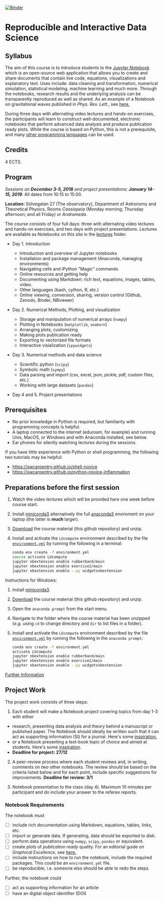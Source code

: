 [![Binder](https://mybinder.org/badge.svg)](https://mybinder.org/v2/gh/mlund/jupyter-course/master)

# Reproducible and Interactive Data Science

## Syllabus

The aim of this course is to introduce students to the [Jupyter Notebook](http://jupyter.org) which
is an open-source web application that allows you to create and share documents that contain live code, equations, visualizations and explanatory text. Uses include: data cleaning and transformation, numerical simulation, statistical modeling, machine learning and much more. Through the notebooks, research results and the underlying analysis can be transparently reproduced as well as shared.
As an example of a Notebook on gravitational waves published in _Phys. Rev. Lett._, see [here.](http://nbviewer.jupyter.org/github/minrk/ligo-binder/blob/master/index.ipynb)

During three days with alternating video lectures and hands-on exercises, the participants will learn to construct well-documented, electronic notebooks that perform advanced data analysis and produce publication ready plots.
While the course is based on Python, this is not a prerequisite, and many [other programming languages](https://github.com/jupyter/jupyter/wiki/Jupyter-kernels) can be used.

## Credits

4 ECTS.

## Program

_Sessions on **December 3-5, 2018** and project presentations: **January 14-15, 2019**_.
All dates from 10:15 to 15:00.

**Location:** Sölvegatan 27 (The observatory), Department of Astronomy and Theoretical Physics,
Rooms _Cassiopeia_ (Monday morning; Thursday afternoon; and all Friday) or _Andromeda_.

The course consists of four full days: three with alternating video lectures and hands-on exercises, and two
days with project presentations. Lectures are available as Notebooks on this site in the [lectures](lectures) folder.

- Day 1. Introduction
  - Introduction and overview of Jupyter notebooks
  - Installation and package management (Anaconda, managing environments)
  - Navigating cells and iPython "Magic" commands
  - Online resources and getting help
  - Documenting using Markdown: rich text, equations, images, tables, video.
  - Other languages (bash, cython, R, etc.)
  - Online viewing, conversion, sharing, version control (Github, Zenodo, Binder, NBviewer)
  
- Day 2. Numerical Methods, Plotting, and visualization
  - Storage and manipulation of numerical arrays (`numpy`)
  - Plotting in Notebooks (`matplotlib`, `seaborn`)
  - Arranging plots, customizing
  - Making plots publication ready
  - Exporting to vectorized file formats
  - Interactive visialization (`ipywidgets`)
  
- Day 3. Numerical methods and data science
  - Scientific python (`scipy`)
  - Symbolic math (`sympy`)
  - Data parsing and import (csv, excel, json, pickle, pdf, custom files, etc.)
  - Working with large datasets (`pandas`)

- Day 4 and 5. Project presentations

## Prerequisites

- No prior knowledge in Python is required, but familiarity with programming concepts is helpful.
- A laptop connected to the internet (eduroam, for example) and running Unix, MacOS, or Windows and with Anaconda installed, see below.
- Ear phones for silently watching lectures during the sessions.

If you have little experience with Python or shell programming, the following two tutorials may be helpful:

- https://swcarpentry.github.io/shell-novice
- https://swcarpentry.github.io/python-novice-inflammation


## Preparations before the first session

1. Watch the video lectures which will be provided here one week before course start.
2. Install [miniconda3](https://conda.io/miniconda.html) alternatively the full
   [anaconda3](https://www.anaconda.com/download) enviroment on your laptop (the latter is **much** larger).
3. [Download](https://github.com/mlund/jupyter-course/archive/master.zip) the course material
   (this github repository) and unzip.
4. Install and activate the `LUcompute` environment described by the file [`environment.yml`](/environment.yml)
   by running the following in a terminal:

   ```bash
   conda env create -f environment.yml
   source activate LUcompute
   jupyter nbextension enable rubberband/main
   jupyter nbextension enable exercise2/main
   jupyter nbextension enable --py widgetsnbextension
   ```

Instructions for Windows:

1. Install [miniconda3](https://conda.io/miniconda.html).
2. [Download](https://github.com/mlund/jupyter-course/archive/master.zip) the course material (this github repository)
   and unzip.
3. Open the `anaconda prompt` from the start menu.
4. Navigate to the folder where the course material has been unzipped (_e.g._ using `cd` to change directory
   and `dir` to list files in a folder).
5. Install and activate the `LUcompute` environment described by the file [`environment.yml`](/environment.yml)
   by running the following in the `anaconda prompt`:

   ```bash
   conda env create -f environment.yml
   activate LUcompute
   jupyter nbextension enable rubberband/main
   jupyter nbextension enable exercise2/main
   jupyter nbextension enable --py widgetsnbextension
   ```
[Further Information](https://conda.io/docs/user-guide/tasks/manage-environments.html#creating-an-environment-from-an-environment-yml-file)

## Project Work

The project work consists of three steps:

1. Each student will make a Notebook project covering topics from day 1-3 with either
  - research, presenting data analysis and theory behind
    a manuscript or published paper. The Notebook should ideally be written
    such that it can act as supporting information (SI) for a journal.
    Here's some [inspiration.](http://nbviewer.jupyter.org/github/jansoe/FUImaging/blob/master/examples/IOSsegmentation/regNMF.ipynb)
  - _or_ a Notebook presenting a text-book topic of choice and aimed at students.
    Here's some [inspiration](http://nbviewer.jupyter.org/github/demotu/BMC/blob/master/notebooks/Transformation2D.ipynb).
  - **Deadline for project: 27/12**

2. A peer-review process where each student reviews and, in writing, comments on _two_ other notebooks.
   The review should be based on the criteria listed below and for each point, include specific
   suggestions for improvements. **Deadline for review: 3/1**
 
3. Notebook presentation to the class (day 4). Maximum 10 minutes per participant and do include your
   answer to the referee reports.

### Notebook Requirements

The notebook must

- [ ] include rich documentation using Markdown, equations, tables, links, etc.
- [ ] import or generate data. If generating, data should be exported to disk.
- [ ] perform data operations using `numpy`, `scipy`, `pandas` or equivalent.
- [ ] create plots of _publication ready_ quality. For an editorial guide on _Graphical Excellence_,
      see [here.](http://dx.doi.org/10/cg2g)
- [ ] include instructions on how to run the notebook, include the required packages.
      This could be an `environment.yml` file.
- [ ] be reproducible, i.e. someone elso should be able to redo the steps

Further, the notebook could

- [ ] act as supporting information for an article
- [ ] have an digital object identifier (DOI)
